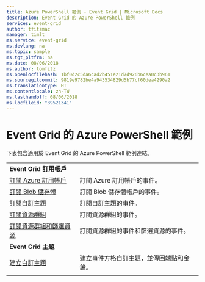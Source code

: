```yaml
---
title: Azure PowerShell 範例 - Event Grid | Microsoft Docs
description: Event Grid 的 Azure PowerShell 範例
services: event-grid
author: tfitzmac
manager: timlt
ms.service: event-grid
ms.devlang: na
ms.topic: sample
ms.tgt_pltfrm: na
ms.date: 08/06/2018
ms.author: tomfitz
ms.openlocfilehash: 1bf0d2c5da6cad2b451e21d7d926b6cea0c3b961
ms.sourcegitcommit: 9819e9782be4a943534829d5b77cf60dea4290a2
ms.translationtype: HT
ms.contentlocale: zh-TW
ms.lasthandoff: 08/06/2018
ms.locfileid: "39521341"
---
```

# <a name="azure-powershell-samples-for-event-grid"></a>Event Grid 的 Azure PowerShell 範例

下表包含適用於 Event Grid 的 Azure PowerShell 範例連結。

| | |
|-|-|
|**Event Grid 訂用帳戶**||
| [訂閱 Azure 訂用帳戶](scripts/event-grid-powershell-azure-subscription.md)| 訂閱 Azure 訂用帳戶的事件。 |
| [訂閱 Blob 儲存體](scripts/event-grid-powershell-blob.md)| 訂閱 Blob 儲存體帳戶的事件。 |
| [訂閱自訂主題](scripts/event-grid-powershell-subscribe-custom-topic.md)| 訂閱自訂主題的事件。 |
| [訂閱資源群組](scripts/event-grid-powershell-resource-group.md)| 訂閱資源群組的事件。 |
| [訂閱資源群組和篩選資源](scripts/event-grid-powershell-resource-group-filter.md)| 訂閱資源群組的事件和篩選資源的事件。 |
|**Event Grid 主題**||
| [建立自訂主題](scripts/event-grid-powershell-create-custom-topic.md) | 建立事件方格自訂主題，並傳回端點和金鑰。  |
| | |
